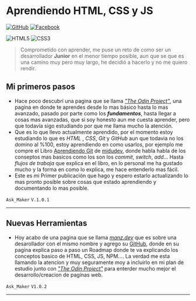 # Aprendiendo HTML, CSS y JS
[![GitHub](https://img.shields.io/badge/GitHub-Ask--maker-181717?logo=github&logoColor=white)](https://github.com/Ask-maker)
[![Facebook](https://img.shields.io/badge/Facebook-Perfil-blue?logo=facebook&logoColor=white)](https://www.facebook.com/profile.php?id=61579234687661)

![HTML5](https://img.shields.io/badge/HTML5-10%25-orange?style=for-the-badge&logo=html5&logoColor=white)
![CSS3](https://img.shields.io/badge/CSS3-10%25-blue?style=for-the-badge&logo=css3&logoColor=white)


>  Comprometido con aprender, me puse un reto de  como ser un desarrollador  **Junior** en el menor tiempo posible,
aun que se que es una camino muy pero muy largo, he decidió a hacerlo y no me quiero rendir.

## Mi primeros pasos 
- Hace poco descubrí una pagina que se llama *["The Odin Project"](https://www.theodinproject.com/)*, una pagina en donde te aprendes desde lo mas básico hasta lo mas avanzado, pasado por parte como los ***fundamentos***, hasta llegar a cosas mas avanzadas, que si soy honesto aun me cuesta aprender, pero que todavía sigo estudiando por que me llama mucho la atención.
- Que es lo que llevo actualmente aprendido, por el momento estoy estudiando lo que es *HTML* , *CSS*, *Git* y *GitHub* aun que todavia no los domino al %100, estoy aprendiendo en como usarlos, por ejemplo me compre el Libro [Aprendiendo Git](https://leanpub.com/aprendiendo-git) de [midudev](https://github.com/midudev), donde habla habla de los conseptos mas basicos como los son los *commit*, *switch*, *add*... Hasta *flujos de trabaja* que explica en el libro, en lo personal me ha gustado mucho y la forma en como lo explica, me hace entenderlo mas fácil. 
- Este es mi Primer publicación que hago y espero estarlo actualizando lo mas pronto posible sobre cosas que estado aprendiendo y documentando lo mas posible.

`Ask_Maker` 
`V.1.0.1`
___

## Nuevas Herramientas

- Hoy acabo de  una pagina que se llama *[manz.dev](https://manz.dev/)* que es sobre una desarollador con el mismo nombre y agrego su [GitHub](https://github.com/ManzDev), donde en su pagina explica paso a paso un Roadmap donde te va explicando los conceptos basico de HTML, CSS, JS, NPM.... La verdad me esta llamando la atencion y muy seguramente moy a incluirlo en mi plan de estudio junto con *["The Odin Project"](https://www.theodinproject.com/)* para enterder mucho mejor el desarrollo/creacion de paginas web.

`Ask_Maker`
`V1.0.2`

____